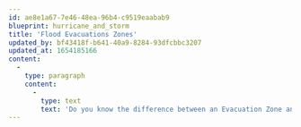 ```yaml
---
id: ae8e1a67-7e46-48ea-96b4-c9519eaabab9
blueprint: hurricane_and_storm
title: 'Flood Evacuations Zones'
updated_by: bf43418f-b641-40a9-8284-93dfcbbc3207
updated_at: 1654185166
content:
  -
    type: paragraph
    content:
      -
        type: text
        text: 'Do you know the difference between an Evacuation Zone and a Flood Zone?  Do you live in one or both?  Use our Zone Look-up Tools for your home or business address and #KnowYourZone. Visit https://bit.ly/3wKDdPy'
---
```

